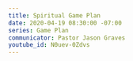 ```yaml
---
title: Spiritual Game Plan
date: 2020-04-19 08:30:00 -07:00
series: Game Plan
communicator: Pastor Jason Graves
youtube_id: N0uev-0Zdvs
---
```



